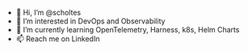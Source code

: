 - 👋 Hi, I’m @scholtes
- 👀 I’m interested in DevOps and Observability
- 🌱 I’m currently learning OpenTelemetry, Harness, k8s, Helm Charts <!---- 💞️ I’m looking to collaborate on ...--->
- 📫 Reach me on LinkedIn

<!---
scholtes/scholtes is a ✨ special ✨ repository because its `README.md` (this file) appears on your GitHub profile.
You can click the Preview link to take a look at your changes.
--->
